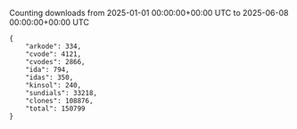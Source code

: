 
Counting downloads from 2025-01-01 00:00:00+00:00 UTC to 2025-06-08 00:00:00+00:00 UTC

```
{
    "arkode": 334,
    "cvode": 4121,
    "cvodes": 2866,
    "ida": 794,
    "idas": 350,
    "kinsol": 240,
    "sundials": 33218,
    "clones": 108876,
    "total": 150799
}
```
